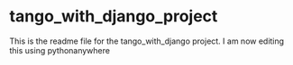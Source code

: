# tango_with_django_project

This is the readme file for the tango_with_django project.
I am now editing this using pythonanywhere
